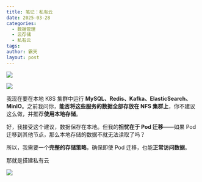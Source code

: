 ```yaml
---
title: 笔记：私有云
date: 2025-03-28
categories:
  - 数据管理
  - 云存储
  - 私有云
tags: 
author: 霸天
layout: post
---
```


![](image-20250407142941992.png)


![](image-20250328172435014.png)




我现在要在本地 K8S 集群中运行 **MySQL、Redis、Kafka、ElasticSearch、MinIO**。之前我问你，**能否将这些服务的数据全部存放在 NFS 集群上**，你不建议这么做，并推荐**使用本地存储**。

好，我接受这个建议，数据保存在本地。但我的**担忧在于 Pod 迁移**——如果 Pod 迁移到其他节点，那么本地存储的数据不就无法读取了吗？

所以，我需要一个**完整的存储策略**，确保即使 Pod 迁移，也能**正常访问数据**。

那就是搭建私有云


![](image-20250328175359660.png)














